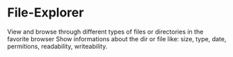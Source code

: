 # File-Explorer
View and browse through different types of files or directories in the favorite browser
Show informations about the dir or file like: size, type, date, permitions, readability, writeability.

